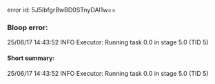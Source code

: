 error id: 5J5ibfgrBwBD0STnyDAl1w==
### Bloop error:

25/06/17 14:43:52 INFO Executor: Running task 0.0 in stage 5.0 (TID 5)
#### Short summary: 

25/06/17 14:43:52 INFO Executor: Running task 0.0 in stage 5.0 (TID 5)